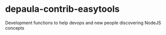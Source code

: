 # depaula-contrib-easytools
Development functions to help devops and new people discovering NodeJS concepts
